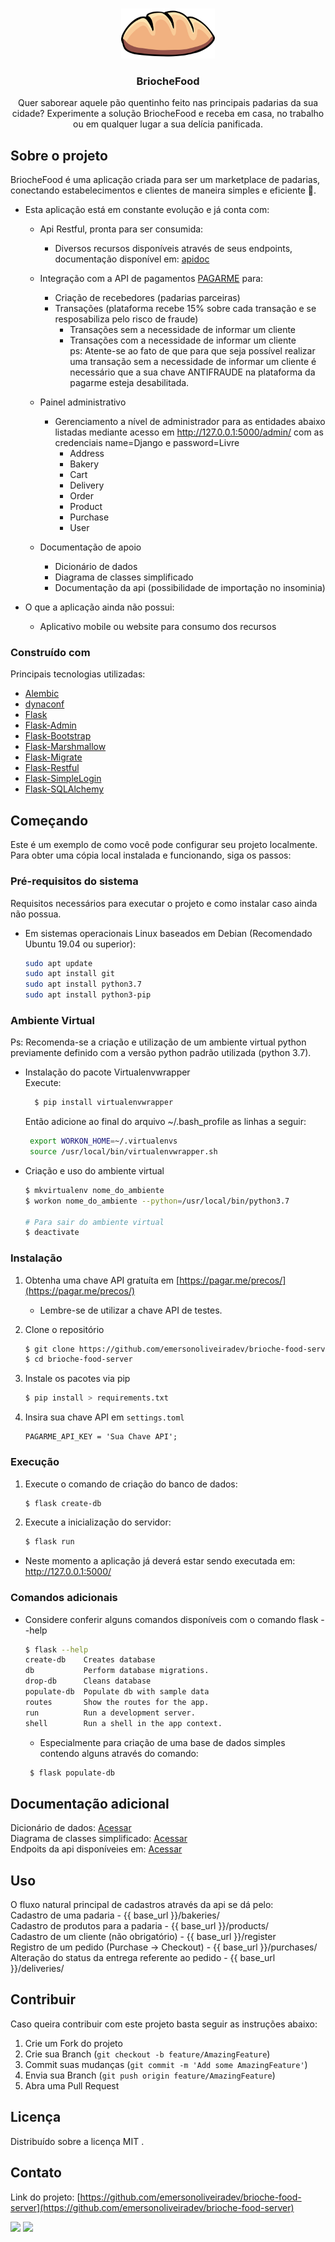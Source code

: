 <!-- PROJECT LOGO -->
<br />
<p align="center">
  <a href="https://github.com/emersonoliveiradev/brioche-food-server">
    <img src="briochefood/assets/images/pao.png" alt="Logo" width="150" height="80">
  </a>

  <h3 align="center">BriocheFood</h3>

  <p align="center">
    Quer saborear aquele pão quentinho feito nas principais padarias da sua cidade? Experimente a solução BriocheFood e receba em casa, no trabalho ou em qualquer lugar a sua delícia panificada.
  </p>
</p>


<!-- ABOUT THE PROJECT -->
## Sobre o projeto
BriocheFood é uma aplicação criada para ser um marketplace de padarias, conectando estabelecimentos e clientes de maneira simples e eficiente 🚀. 

* Esta aplicação está em constante evolução e já conta com:

  * Api Restful, pronta para ser consumida:     
    * Diversos recursos disponíveis através de seus endpoints, documentação disponível em: [apidoc](https://brioche-food-apidoc.vercel.app/)

  * Integração com a API de pagamentos [PAGARME](https://pagar.me/) para:
    * Criação de recebedores (padarias parceiras)
    * Transações (plataforma recebe 15% sobre cada transação e se resposabiliza pelo risco de fraude)
      * Transações sem a necessidade de informar um cliente
      * Transações com a necessidade de informar um cliente
      <br/>ps: Atente-se ao fato de que para que seja possível realizar uma transação sem a necessidade de informar um cliente é necessário que a sua chave ANTIFRAUDE na plataforma da pagarme esteja desabilitada. 

  * Painel administrativo
    * Gerenciamento a nível de administrador para as entidades abaixo listadas mediante acesso em http://127.0.0.1:5000/admin/ com as credenciais name=Django e password=Livre<br/>
      * Address<br/>
      * Bakery<br/>
      * Cart<br/>
      * Delivery<br/>
      * Order<br/>
      * Product<br/>
      * Purchase<br/>
      * User

  * Documentação de apoio
    * Dicionário de dados
    * Diagrama de classes simplificado
    * Documentação da api (possibilidade de importação no insominia)

* O que a aplicação ainda não possui:
  * Aplicativo mobile ou website para consumo dos recursos

### Construído com
Principais tecnologias utilizadas:

* [Alembic](https://alembic.sqlalchemy.org/en/latest/)
* [dynaconf](https://dynaconf.readthedocs.io/en/docs_223/)
* [Flask](https://flask.palletsprojects.com/en/1.1.x/)
* [Flask-Admin](https://flask-admin.readthedocs.io/en/latest/)
* [Flask-Bootstrap](https://pythonhosted.org/Flask-Bootstrap/)
* [Flask-Marshmallow](https://flask-marshmallow.readthedocs.io/en/latest)
* [Flask-Migrate](https://flask-migrate.readthedocs.io/en/latest/)
* [Flask-Restful](https://flask-restful.readthedocs.io/en/latest/)
* [Flask-SimpleLogin](https://flask-simple-login.readthedocs.io/en/latest/?badge=latest)
* [Flask-SQLAlchemy](https://flask-sqlalchemy.palletsprojects.com/en/2.x/)


<!-- GETTING STARTED -->
## Começando

Este é um exemplo de como você pode configurar seu projeto localmente. Para obter uma cópia local instalada e funcionando, siga os passos:

### Pré-requisitos do sistema

Requisitos necessários para executar o projeto e como instalar caso ainda não possua.
* Em sistemas operacionais Linux baseados em Debian (Recomendado Ubuntu 19.04 ou superior):
  ```sh
  sudo apt update
  sudo apt install git
  sudo apt install python3.7
  sudo apt install python3-pip
  ```

### Ambiente Virtual
Ps: Recomenda-se a criação e utilização de um ambiente virtual python previamente definido com a versão python padrão utilizada (python 3.7). 

* Instalação do pacote Virtualenvwrapper<br/>
  Execute:
  ```sh       
    $ pip install virtualenvwrapper
   ```

  Então adicione ao final do arquivo ~/.bash_profile as linhas a seguir:
   ```sh       
    export WORKON_HOME=~/.virtualenvs
    source /usr/local/bin/virtualenvwrapper.sh
   ```

* Criação e uso do ambiente virtual
   ```sh   
   $ mkvirtualenv nome_do_ambiente 
   $ workon nome_do_ambiente --python=/usr/local/bin/python3.7
   
   # Para sair do ambiente virtual
   $ deactivate
  ```

### Instalação
1. Obtenha uma chave API gratuíta em [https://pagar.me/precos/](https://pagar.me/precos/) 
    * Lembre-se de utilizar a chave API de testes.

2. Clone o repositório
   ```sh
   $ git clone https://github.com/emersonoliveiradev/brioche-food-server.git
   $ cd brioche-food-server
   ```
3. Instale os pacotes via pip
   ```sh
   $ pip install > requirements.txt
   ```
4. Insira sua chave API em `settings.toml`
   ```JS
   PAGARME_API_KEY = 'Sua Chave API';
   ```

### Execução
1. Execute o comando de criação do banco de dados:
   ```sh
   $ flask create-db
   ```

2. Execute a inicialização do servidor:
   ```sh
   $ flask run
   ```

* Neste momento a aplicação já deverá estar sendo executada em:
  http://127.0.0.1:5000/

### Comandos adicionais
* Considere conferir alguns comandos disponíveis com o comando flask --help 
   ```sh
   $ flask --help   
   create-db    Creates database
   db           Perform database migrations.
   drop-db      Cleans database
   populate-db  Populate db with sample data
   routes       Show the routes for the app.
   run          Run a development server.
   shell        Run a shell in the app context.
   ```
  * Especialmente para criação de uma base de dados simples contendo alguns através do comando:
  ```sh
   $ flask populate-db
   ```

<!-- ADITIONAL DOCUMENTATION -->
## Documentação adicional
Dicionário de dados:  [Acessar](https://example.com) <br/>
Diagrama de classes simplificado:  [Acessar](https://example.com) <br/>
Endpoits da api disponíveies em: [Acessar](https://pagar.me/)

<!-- USAGE EXAMPLES -->
## Uso

O fluxo natural principal de cadastros através da api se dá pelo:<br/>
Cadastro de uma padaria - {{ base_url  }}/bakeries/<br/>
Cadastro de produtos para a padaria - {{ base_url  }}/products/<br/>
Cadastro de um cliente (não obrigatório) - {{ base_url  }}/register<br/>
Registro de um pedido (Purchase -> Checkout) - {{ base_url  }}/purchases/<br/>
Alteração do status da entrega referente ao pedido - {{ base_url  }}/deliveries/
<br/>


<!-- CONTRIBUTING -->
## Contribuir

Caso queira contribuir com este projeto basta seguir as instruções abaixo:

1. Crie um Fork do projeto
2. Crie sua Branch (`git checkout -b feature/AmazingFeature`)
3. Commit suas mudanças (`git commit -m 'Add some AmazingFeature'`)
4. Envia sua Branch (`git push origin feature/AmazingFeature`)
5. Abra uma Pull Request



<!-- LICENSE -->
## Licença
Distribuído sobre a licença MIT . 



<!-- CONTACT -->
## Contato
Link do projeto: [https://github.com/emersonoliveiradev/brioche-food-server](https://github.com/emersonoliveiradev/brioche-food-server)

<p align="left">
  <a href="mailto:emersonoliveiradev@gmail.com" alt="Gmail">
    <img src="https://img.shields.io/badge/-emersonoliveiradev@gmail.com-e34c41?style=flat-square&labelColor=e34c41&logo=gmail&logoColor=white&link=emersonoliveiradev@gmail.com</a>" /></a>
   
  <a href="https://www.linkedin.com/in/emerson-oliveira-4582b9123/" alt="Linkedin">
<img src="https://img.shields.io/badge/-Emerson%20Oliveira-blue?style=flat-square&logo=Linkedin&logoColor=white&link=https://www.linkedin.com/in/emerson-oliveira-4582b9123/" /></a>

</p>



